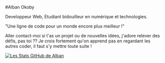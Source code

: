 #Alban Okoby

Developpeur Web, Etudiant bidouilleur en numérique et technologies.

"Une ligne de code pour un monde encore plus meilleur !"

Aller contact-moi si t'as un projet ou de nouvelles idées, j'adore relever des défis, pas toi ?? Je crois fortement qu'on apprend pas en regardant les autres coder, il faut s'y mettre toute suite !

[![Les Stats GitHub de Alban](https://github-readme-stats.vercel.app/api?username=alban-okoby)](https://github.com/anuraghazra/github-readme-stats)
